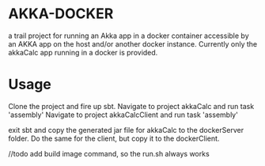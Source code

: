 # AKKA-DOCKER
a trail project for running an Akka app in a docker container accessible by an AKKA app on the host and/or another docker instance.
Currently only the akkaCalc app running in a docker is provided.

# Usage

Clone the project and fire up sbt.
Navigate to project akkaCalc and run task 'assembly'
Navigate to project akkaCalcClient and run task 'assembly'

exit sbt and copy the generated jar file for akkaCalc to the dockerServer folder. Do the same for the client, but copy it to the dockerClient.

//todo add build image command, so the run.sh always works